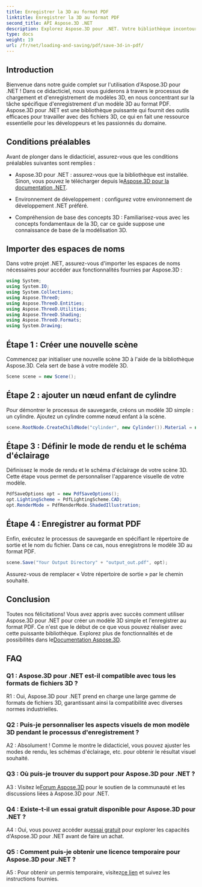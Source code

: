 ```yaml
---
title: Enregistrer la 3D au format PDF
linktitle: Enregistrer la 3D au format PDF
second_title: API Aspose.3D .NET
description: Explorez Aspose.3D pour .NET. Votre bibliothèque incontournable pour une modélisation et un rendu 3D fluides. Enregistrez sans effort des modèles 3D au format PDF.
type: docs
weight: 19
url: /fr/net/loading-and-saving/pdf/save-3d-in-pdf/
---
```

## Introduction

Bienvenue dans notre guide complet sur l'utilisation d'Aspose.3D pour .NET ! Dans ce didacticiel, nous vous guiderons à travers le processus de chargement et d'enregistrement de modèles 3D, en nous concentrant sur la tâche spécifique d'enregistrement d'un modèle 3D au format PDF. Aspose.3D pour .NET est une bibliothèque puissante qui fournit des outils efficaces pour travailler avec des fichiers 3D, ce qui en fait une ressource essentielle pour les développeurs et les passionnés du domaine.

## Conditions préalables

Avant de plonger dans le didacticiel, assurez-vous que les conditions préalables suivantes sont remplies :

-  Aspose.3D pour .NET : assurez-vous que la bibliothèque est installée. Sinon, vous pouvez le télécharger depuis le[Aspose.3D pour la documentation .NET](https://reference.aspose.com/3d/net/).

- Environnement de développement : configurez votre environnement de développement .NET préféré.

- Compréhension de base des concepts 3D : Familiarisez-vous avec les concepts fondamentaux de la 3D, car ce guide suppose une connaissance de base de la modélisation 3D.

## Importer des espaces de noms

Dans votre projet .NET, assurez-vous d'importer les espaces de noms nécessaires pour accéder aux fonctionnalités fournies par Aspose.3D :

```csharp
using System;
using System.IO;
using System.Collections;
using Aspose.ThreeD;
using Aspose.ThreeD.Entities;
using Aspose.ThreeD.Utilities;
using Aspose.ThreeD.Shading;
using Aspose.ThreeD.Formats;
using System.Drawing;
```

## Étape 1 : Créer une nouvelle scène

Commencez par initialiser une nouvelle scène 3D à l'aide de la bibliothèque Aspose.3D. Cela sert de base à votre modèle 3D.

```csharp
Scene scene = new Scene();
```

## Étape 2 : ajouter un nœud enfant de cylindre

Pour démontrer le processus de sauvegarde, créons un modèle 3D simple : un cylindre. Ajoutez un cylindre comme nœud enfant à la scène.

```csharp
scene.RootNode.CreateChildNode("cylinder", new Cylinder()).Material = new PhongMaterial() { DiffuseColor = new Vector3(Color.DarkCyan) };
```

## Étape 3 : Définir le mode de rendu et le schéma d'éclairage

Définissez le mode de rendu et le schéma d'éclairage de votre scène 3D. Cette étape vous permet de personnaliser l'apparence visuelle de votre modèle.

```csharp
PdfSaveOptions opt = new PdfSaveOptions();
opt.LightingScheme = PdfLightingScheme.CAD;
opt.RenderMode = PdfRenderMode.ShadedIllustration;
```

## Étape 4 : Enregistrer au format PDF

Enfin, exécutez le processus de sauvegarde en spécifiant le répertoire de sortie et le nom du fichier. Dans ce cas, nous enregistrons le modèle 3D au format PDF.

```csharp
scene.Save("Your Output Directory" + "output_out.pdf", opt);
```

Assurez-vous de remplacer « Votre répertoire de sortie » par le chemin souhaité.

## Conclusion

 Toutes nos félicitations! Vous avez appris avec succès comment utiliser Aspose.3D pour .NET pour créer un modèle 3D simple et l'enregistrer au format PDF. Ce n'est que le début de ce que vous pouvez réaliser avec cette puissante bibliothèque. Explorez plus de fonctionnalités et de possibilités dans le[Documentation Aspose.3D](https://reference.aspose.com/3d/net/).

## FAQ

### Q1 : Aspose.3D pour .NET est-il compatible avec tous les formats de fichiers 3D ?

R1 : Oui, Aspose.3D pour .NET prend en charge une large gamme de formats de fichiers 3D, garantissant ainsi la compatibilité avec diverses normes industrielles.

### Q2 : Puis-je personnaliser les aspects visuels de mon modèle 3D pendant le processus d'enregistrement ?

A2 : Absolument ! Comme le montre le didacticiel, vous pouvez ajuster les modes de rendu, les schémas d'éclairage, etc. pour obtenir le résultat visuel souhaité.

### Q3 : Où puis-je trouver du support pour Aspose.3D pour .NET ?

 A3 : Visitez le[Forum Aspose.3D](https://forum.aspose.com/c/3d/18) pour le soutien de la communauté et les discussions liées à Aspose.3D pour .NET.

### Q4 : Existe-t-il un essai gratuit disponible pour Aspose.3D pour .NET ?

 A4 : Oui, vous pouvez accéder au[essai gratuit](https://releases.aspose.com/) pour explorer les capacités d'Aspose.3D pour .NET avant de faire un achat.

### Q5 : Comment puis-je obtenir une licence temporaire pour Aspose.3D pour .NET ?

 A5 : Pour obtenir un permis temporaire, visitez[ce lien](https://purchase.aspose.com/temporary-license/) et suivez les instructions fournies.